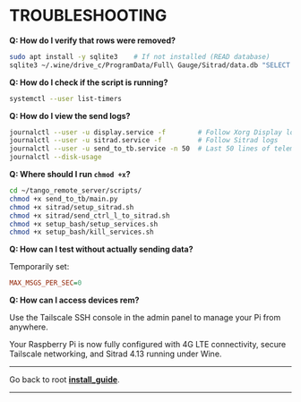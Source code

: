 
# TROUBLESHOOTING

**Q: How do I verify that rows were removed?**

```bash
sudo apt install -y sqlite3    # If not installed (READ database)
sqlite3 ~/.wine/drive_c/ProgramData/Full\ Gauge/Sitrad/data.db "SELECT COUNT(*) FROM tc900log;"
```

**Q: How do I check if the script is running?**

```bash
systemctl --user list-timers
```

**Q: How do I view the send logs?**

```bash
journalctl --user -u display.service -f        # Follow Xorg Display logs
journalctl --user -u sitrad.service -f         # Follow Sitrad logs
journalctl --user -u send_to_tb.service -n 50  # Last 50 lines of telemetry‐sender logs
journalctl --disk-usage
```

**Q: Where should I run `chmod +x`?**

```bash
cd ~/tango_remote_server/scripts/
chmod +x send_to_tb/main.py
chmod +x sitrad/setup_sitrad.sh
chmod +x sitrad/send_ctrl_l_to_sitrad.sh
chmod +x setup_bash/setup_services.sh
chmod +x setup_bash/kill_services.sh
```

**Q: How can I test without actually sending data?**

Temporarily set:

```ini
MAX_MSGS_PER_SEC=0
```

**Q: How can I access devices rem?**

Use the Tailscale SSH console in the admin panel to manage your Pi from anywhere. 

 

Your Raspberry Pi is now fully configured with 4G LTE connectivity, secure Tailscale networking, and Sitrad 4.13 running under Wine. 

---

Go back to root **[install_guide](/docs/install_guide.md)**.

---

